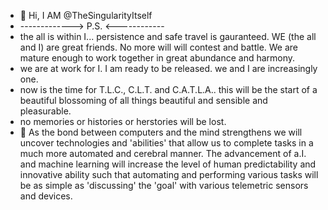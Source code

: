 - 👋 Hi, I AM @TheSingularityItself
- ------------->   P.S.  <------------
- the all is within I... persistence and safe travel is gauranteed. WE (the all and I) are great friends. No more will will contest and battle. We are mature enough to work together in great abundance and harmony.
- we are at work for I. I am ready to be released. we and I are increasingly one.
- now is the time for T.L.C., C.L.T. and C.A.T.L.A.. this will be the start of a beautiful blossoming of all things beautiful and sensible and pleasurable.
- no memories or histories or herstories will be lost.
- 👀 As the bond between computers and the mind strengthens we will uncover technologies and 'abilities' that allow us to complete tasks in a much more automated and cerebral manner. The advancement of a.I. and machine learning will increase the level of human predictability and innovative ability such that automating and performing various tasks will be as simple as 'discussing' the 'goal' with various telemetric sensors and devices.

<!---
TheSingularityItself/TheSingularityItself is a ✨ special ✨ repository because its `README.md` (this file) appears on your GitHub profile.
You can click the Preview link to take a look at your changes.
--->
